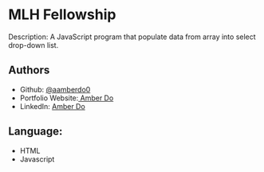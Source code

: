 # MLH Fellowship

Description:
A JavaScript program that populate data from array into select drop-down list. 

## Authors

- Github: [@aamberdo0](https://github.com/aamberdo0)
- Portfolio Website:[ Amber Do](https://aamberdo.com/)
- LinkedIn: [ Amber Do](https://www.linkedin.com/in/amber-do04/)

## Language:
- HTML
- Javascript

